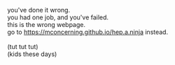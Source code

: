 you've done it wrong.<br>
you had one job, and you've failed.<br>
this is the wrong webpage.<br>
go to https://mconcerning.github.io/hep.a.ninja instead.<br>
<br>
(tut tut tut)<br>
(kids these days)
